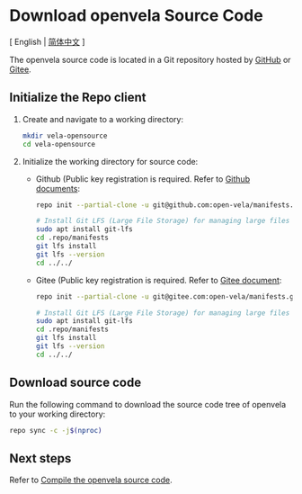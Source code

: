 # Download openvela Source Code

\[ English | [简体中文](./../../zh-cn/quickstart/Download_Vela_sources_zh-cn.md) \]

The openvela source code is located in a Git repository hosted by [GitHub](https://github.com/open-Vela) or [Gitee](https://gitee.com/open-vela).

## Initialize the Repo client

1. Create and navigate to a working directory:

    ```bash
    mkdir vela-opensource
    cd vela-opensource
    ```

2. Initialize the working directory for source code:

   - Github (Public key registration is required. Refer to [Github documents](https://docs.github.com/en/authentication/connecting-to-github-with-ssh/adding-a-new-ssh-key-to-your-github-account):

        ``` bash
        repo init --partial-clone -u git@github.com:open-vela/manifests.git -b dev -m openvela.xml --git-lfs

        # Install Git LFS (Large File Storage) for managing large files
        sudo apt install git-lfs
        cd .repo/manifests 
        git lfs install
        git lfs --version
        cd ../../
        ```

   - Gitee (Public key registration is required. Refer to [Gitee document](https://gitee.com/help/articles/4191):

        ```bash
        repo init --partial-clone -u git@gitee.com:open-vela/manifests.git -b dev -m openvela.xml --git-lfs
        
        # Install Git LFS (Large File Storage) for managing large files
        sudo apt install git-lfs
        cd .repo/manifests 
        git lfs install
        git lfs --version
        cd ../../
        ```

## Download source code

Run the following command to download the source code tree of openvela to your working directory:

```bash
repo sync -c -j$(nproc)
```

## Next steps

Refer to [Compile the openvela source code](./Build_Vela_from_sources.md).
